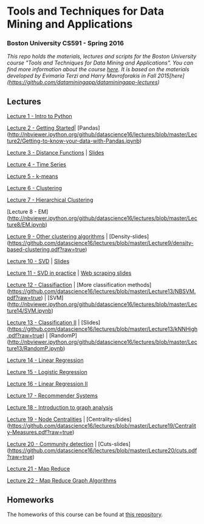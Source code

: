 # Tools and Techniques for Data Mining and Applications
### Boston University CS591 - Spring 2016
*This repo holds the materials, lectures and scripts for the Boston University course "Tools and Techniques for Data Mining and Applications". You can find more information about the course [here](http://www.cs.bu.edu/faculty/gkollios/cs591K1S16.html).
It is based on the materials developed by Evimaria Terzi and Harry Mavroforakis in Fall 2015[here] (https://github.com/dataminingapp/dataminingapp-lectures)*

## Lectures
[Lecture 1 - Intro to Python](http://nbviewer.ipython.org/github/datascience16/lectures/blob/master/Lecture1/Intro%20to%20Python.ipynb)

[Lecture 2 - Getting Started](http://nbviewer.ipython.org/github/datascience16/lectures/blob/master/Lecture2/Getting-Started.ipynb)|
[Pandas] (http://nbviewer.ipython.org/github/datascience16/lectures/blob/master/Lecture2/Getting-to-know-your-data-with-Pandas.ipynb)

[Lecture 3 - Distance Functions](http://nbviewer.ipython.org/github/datascience16/lectures/blob/master/Lecture3/Distance-Functions.ipynb) |
[Slides](https://github.com/datascience16/lectures/blob/master/Lecture3/distance-functions.pdf?raw=true)

[Lecture 4 - Time Series](https://github.com/datascience16/lectures/blob/master/Lecture4/timeseries.pdf?raw=true)

[Lecture 5 - k-means](https://github.com/datascience16/lectures/blob/master/Lecture5/kmeanspp.pdf?raw=true)

[Lecture 6 - Clustering](http://nbviewer.ipython.org/github/datascience16/lectures/blob/master/Lecture6/Clustering.ipynb)

[Lecture 7 - Hierarchical Clustering](https://github.com/datascience16/lectures/blob/master/Lecture7/hierarchical.pdf?raw=true)

[Lecture 8 - EM] (http://nbviewer.ipython.org/github/datascience16/lectures/blob/master/Lecture8/EM.ipynb)

[Lecture 9 - Other clustering algorithms](http://nbviewer.ipython.org/github/datascience16/lectures/blob/master/Lecture9/Other-Clustering-Algorithms.ipynb) |
[Density-slides] (https://github.com/datascience16/lectures/blob/master/Lecture9/density-based-clustering.pdf?raw=true)

[Lecture 10 - SVD](http://nbviewer.ipython.org/github/datascience16/lectures/blob/master/Lecture10/SVD-I.ipynb) |
[Slides](https://github.com/datascience16/lectures/blob/master/Lecture10/DR.pdf?raw=true)

[Lecture 11 - SVD in practice](http://nbviewer.ipython.org/github/datascience16/lectures/blob/master/Lecture11/SVD-II.ipynb) |
[Web scraping slides](https://github.com/datascience16/lectures/blob/master/Lecture11/webscraping.pdf?raw=true)

[Lecture 12 - Classifiaction](https://github.com/datascience16/lectures/blob/master/Lecture12/Classification-DT.pdf?raw=true) | [More classification methods] (https://github.com/datascience16/lectures/blob/master/Lecture13/NBSVM.pdf?raw=true) |
[SVM] (http://nbviewer.ipython.org/github/datascience16/lectures/blob/master/Lecture14/SVM.ipynb)

[Lecture 13 - Classification II](http://nbviewer.ipython.org/github/datascience16/lectures/blob/master/Lecture13/Intro-to-Classification.ipynb) |
[Slides] (https://github.com/datascience16/lectures/blob/master/Lecture13/kNNHigh.pdf?raw=true) | [RandomP] (http://nbviewer.ipython.org/github/datascience16/lectures/blob/master/Lecture13/RandomP.ipynb) 

[Lecture 14 - Linear Regression](http://nbviewer.ipython.org/github/datascience16/lectures/blob/master/Lecture14/Linear-Regression.ipynb)

[Lecture 15 - Logistic Regression](http://nbviewer.ipython.org/github/datascience16/lectures/blob/master/Lecture15/Logistic-Regression.ipynb)

[Lecture 16 - Linear Regression II](http://nbviewer.ipython.org/github/datascience16/lectures/blob/master/Lecture16/MoreLinearR.ipynb)

[Lecture 17 - Recommender Systems](https://github.com/datascience16/lectures/blob/master/Lecture17/RecSys.pdf?raw=true)

[Lecture 18 - Introduction to graph analysis](https://github.com/datascience16/lectures/blob/master/Lecture18)

[Lecture 19 - Node Centralities](http://nbviewer.ipython.org/github/datascience16/lectures/blob/master/Lecture19/GraphAnalysis-II.ipynb) |
[Centrality-slides] (https://github.com/datascience16/lectures/blob/master/Lecture19/Centrality-Measures.pdf?raw=true)

[Lecture 20 - Community detection](http://nbviewer.ipython.org/github/datascience16/lectures/blob/master/Lecture20/GraphAnalysis-III.ipynb) |
[Cuts-slides] (https://github.com/datascience16/lectures/blob/master/Lecture20/cuts.pdf?raw=true)

[Lecture 21 - Map Reduce](https://github.com/datascience16/lectures/blob/master/Lecture21/MR.pdf?raw=true)

[Lecture 22 - Map Reduce Graph Algorithms](https://github.com/datascience16/lectures/blob/master/Lecture22/MRGraphs.pdf?raw=true)


## Homeworks
The homeworks of this course can be found at [this repository](https://github.com/datascience16/homeworks).

